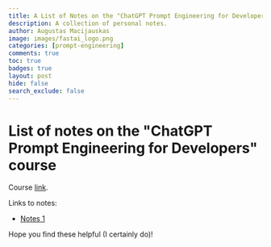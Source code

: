 ```yaml
---
title: A List of Notes on the "ChatGPT Prompt Engineering for Developers" Course
description: A collection of personal notes.
author: Augustas Macijauskas
image: images/fastai_logo.png
categories: [prompt-engineering]
comments: true
toc: true
badges: true
layout: post
hide: false
search_exclude: false
---
```



# List of notes on the "ChatGPT Prompt Engineering for Developers" course

Course [link](https://www.deeplearning.ai/short-courses/chatgpt-prompt-engineering-for-developers/).

Links to notes:
- [Notes 1](/prompt-engineering-course/2023-09-13-guidelines.md)

Hope you find these helpful (I certainly do)!
